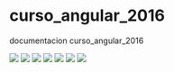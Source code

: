 # curso_angular_2016
documentacion curso_angular_2016

<img src="https://github.com/jmortega/curso_angular_2016/blob/master/otros_proyectos/images/address_book.png" />

<img src="https://github.com/jmortega/curso_angular_2016/blob/master/otros_proyectos/images/agendaJS.png" />

<img src="https://github.com/jmortega/curso_angular_2016/blob/master/otros_proyectos/images/pagination.png" />

<img src="https://github.com/jmortega/curso_angular_2016/blob/master/otros_proyectos/images/guide_book.png" />

<img src="https://github.com/jmortega/curso_angular_2016/blob/master/otros_proyectos/images/cart_store.png" />

<img src="https://github.com/jmortega/curso_angular_2016/blob/master/otros_proyectos/images/project_photos.png" />

<img src="https://github.com/jmortega/curso_angular_2016/blob/master/otros_proyectos/images/shopping_cart_cookies.png" />
